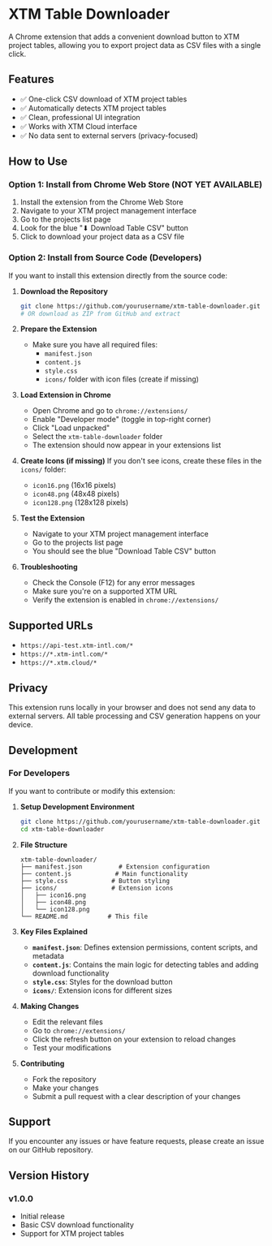 # XTM Table Downloader

A Chrome extension that adds a convenient download button to XTM project tables, allowing you to export project data as CSV files with a single click.

## Features

- ✅ One-click CSV download of XTM project tables
- ✅ Automatically detects XTM project tables
- ✅ Clean, professional UI integration
- ✅ Works with XTM Cloud interface
- ✅ No data sent to external servers (privacy-focused)

## How to Use

### Option 1: Install from Chrome Web Store (NOT YET AVAILABLE)
1. Install the extension from the Chrome Web Store
2. Navigate to your XTM project management interface
3. Go to the projects list page
4. Look for the blue "⬇ Download Table CSV" button
5. Click to download your project data as a CSV file

### Option 2: Install from Source Code (Developers)
If you want to install this extension directly from the source code:

1. **Download the Repository**
   ```bash
   git clone https://github.com/yourusername/xtm-table-downloader.git
   # OR download as ZIP from GitHub and extract
   ```

2. **Prepare the Extension**
   - Make sure you have all required files:
     - `manifest.json`
     - `content.js`
     - `style.css`
     - `icons/` folder with icon files (create if missing)

3. **Load Extension in Chrome**
   - Open Chrome and go to `chrome://extensions/`
   - Enable "Developer mode" (toggle in top-right corner)
   - Click "Load unpacked"
   - Select the `xtm-table-downloader` folder
   - The extension should now appear in your extensions list

4. **Create Icons (if missing)**
   If you don't see icons, create these files in the `icons/` folder:
   - `icon16.png` (16x16 pixels)
   - `icon48.png` (48x48 pixels)  
   - `icon128.png` (128x128 pixels)

5. **Test the Extension**
   - Navigate to your XTM project management interface
   - Go to the projects list page
   - You should see the blue "Download Table CSV" button

6. **Troubleshooting**
   - Check the Console (F12) for any error messages
   - Make sure you're on a supported XTM URL
   - Verify the extension is enabled in `chrome://extensions/`

## Supported URLs

- `https://api-test.xtm-intl.com/*`
- `https://*.xtm-intl.com/*`
- `https://*.xtm.cloud/*`

## Privacy

This extension runs locally in your browser and does not send any data to external servers. All table processing and CSV generation happens on your device.

## Development

### For Developers
If you want to contribute or modify this extension:

1. **Setup Development Environment**
   ```bash
   git clone https://github.com/yourusername/xtm-table-downloader.git
   cd xtm-table-downloader
   ```

2. **File Structure**
   ```
   xtm-table-downloader/
   ├── manifest.json          # Extension configuration
   ├── content.js            # Main functionality
   ├── style.css            # Button styling
   ├── icons/               # Extension icons
   │   ├── icon16.png
   │   ├── icon48.png
   │   └── icon128.png
   └── README.md           # This file
   ```

3. **Key Files Explained**
   - **`manifest.json`**: Defines extension permissions, content scripts, and metadata
   - **`content.js`**: Contains the main logic for detecting tables and adding download functionality
   - **`style.css`**: Styles for the download button
   - **`icons/`**: Extension icons for different sizes

4. **Making Changes**
   - Edit the relevant files
   - Go to `chrome://extensions/`
   - Click the refresh button on your extension to reload changes
   - Test your modifications

5. **Contributing**
   - Fork the repository
   - Make your changes
   - Submit a pull request with a clear description of your changes

## Support

If you encounter any issues or have feature requests, please create an issue on our GitHub repository.

## Version History

### v1.0.0
- Initial release
- Basic CSV download functionality
- Support for XTM project tables
